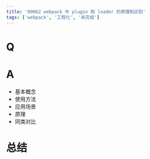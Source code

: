 ```yaml
---
title: '00062 webpack 中 plugin 和 loader 的原理和区别'
tags: ['webpack', '工程化', '未完成']
---
```


# Q



# A

- 基本概念
- 使用方法
- 应用场景
- 原理
- 同类对比

# 总结



<script>
  function func() {

  }
  
</script>